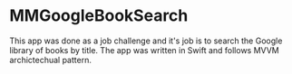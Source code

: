 # MMGoogleBookSearch

This app was done as a job challenge and it's job is to search the Google library of books by title.  The app was written in Swift and follows MVVM archictechual pattern.
